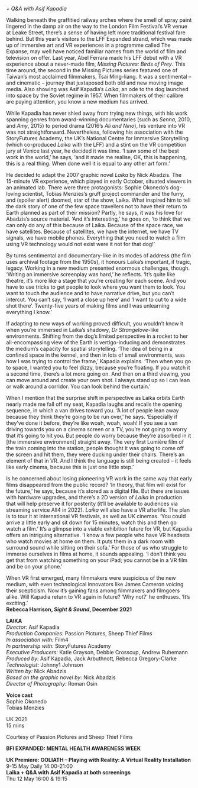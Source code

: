 
_+ Q&A with Asif Kapadia_

Walking beneath the graffitied railway arches where the smell of spray paint lingered in the damp air on the way to the London Film Festival’s VR venue at Leake Street, there’s a sense of having left more traditional festival fare behind. But this year’s visitors to the LFF Expanded strand, which was made up of immersive art and VR experiences in a programme called The Expanse, may well have noticed familiar names from the world of film and television on offer. Last year, Abel Ferrara made his LFF debut with a VR experience about a never-made film, _Missing Pictures: Birds of Prey_. This time around, the second in the Missing Pictures series featured one of Taiwan’s most acclaimed filmmakers, Tsai Ming-liang. It was a sentimental – and cinematic – journey that juxtaposed both old and new moving image media. Also showing was Asif Kapadia’s _Laika_, an ode to the dog launched into space by the Soviet regime in 1957. When filmmakers of their calibre are paying attention, you know a new medium has arrived.

While Kapadia has never shied away from trying new things, with his work spanning genres from award-winning documentaries (such as _Senna_, 2010, and _Amy_, 2015) to period drama (2016’s _Ali and Nino_), his venture into VR was not straightforward. Nevertheless, following his association with the StoryFutures Academy, the UK’s National Centre for Immersive Storytelling (which co-produced _Laika_ with the LFF) and a stint on the VR competition jury at Venice last year, he decided it was time. ‘I saw some of the best work in the world,’ he says, ‘and it made me realise, OK, this is happening, this is a real thing. When done well it is equal to any other art form.’

He decided to adapt the 2007 graphic novel _Laika_ by Nick Abadzis. The  
15-minute VR experience, which played in early October, situated viewers in an animated lab. There were three protagonists: Sophie Okonedo’s dog-loving scientist, Tobias Menzies’s gruff project commander and the furry, and (spoiler alert) doomed, star of the show, Laika. What inspired him to tell the dark story of one of the few space travellers not to have their return to Earth planned as part of their mission? Partly, he says, it was his love for Abadzis’s source material. ‘And it’s interesting,’ he goes on, ‘to think that we can only do any of this because of Laika. Because of the space race, we have satellites. Because of satellites, we have the internet, we have TV signals, we have mobile phones. Everything that you need to watch a film using VR technology would not exist were it not for that dog!’

By turns sentimental and documentary-like in its modes of address (the film uses archival footage from the 1950s), it honours Laika’s important, if tragic, legacy. Working in a new medium presented enormous challenges, though. ‘Writing an immersive screenplay was hard,’ he reflects. ‘It’s quite like theatre, it’s more like a stage that you’re creating for each scene. And you have to use tricks to get people to look where you want them to look. You want to touch the audience and to have narrative drive, but you can’t intercut. You can’t say, ‘I want a close up here’ and ‘I want to cut to a wide shot there’. Twenty-five years of making films and I was unlearning everything I know.’

If adapting to new ways of working proved difficult, you wouldn’t know it when you’re immersed in Laika’s shadowy, _Dr Strangelove_-like environments. Shifting from the dog’s limited perspective in a rocket to her all-encompassing view of the Earth is vertigo-inducing and demonstrates the medium’s capacity for spatial storytelling. ‘The idea of being in a confined space in the kennel, and then in lots of small environments, was how I was trying to control the frame,’ Kapadia explains. ‘Then when you go to space, I wanted you to feel dizzy, because you’re floating. If you watch it a second time, there’s a lot more going on. And then on a third viewing, you can move around and create your own shot. I always stand up so I can lean or walk around a corridor. You can look behind the curtain.’

When I mention that the surprise shift in perspective as Laika orbits Earth nearly made me fall off my seat, Kapadia laughs and recalls the opening sequence, in which a van drives toward you. ‘A lot of people lean away because they think they’re going to be run over,’ he says. ‘Especially if they’ve done it before, they’re like woah, woah, woah! If you see a van driving towards you on a cinema screen or a TV, you’re not going to worry that it’s going to hit you. But people do worry because they’re absorbed in it [the immersive environment] straight away. The very first Lumière film of the train coming into the station, people thought it was going to come off the screen and hit them, they were ducking under their chairs. There’s an element of that in VR. And I think the language is still being created – it feels like early cinema, because this is just one little step.’

Is he concerned about losing pioneering VR work in the same way that early films disappeared from the public record? ‘In theory, that film will exist for the future,’ he says, because it’s stored as a digital file. But there are issues with hardware upgrades, and there’s a 2D version of _Laika_ in production that will help preserve it for posterity (it’ll be available to audiences via streaming service All4 in 2022). _Laika_ will also have a VR afterlife. The plan is to tour it at international VR festivals, as well as UK cinemas. ‘You could arrive a little early and sit down for 15 minutes, watch this and then go watch a film.’ It’s a glimpse into a viable exhibition future for VR, but Kapadia offers an intriguing alternative. ‘I know a few people who have VR headsets who watch movies at home on them. It puts them in a dark room with surround sound while sitting on their sofa.’ For those of us who struggle to immerse ourselves in films at home, it sounds appealing. ‘I don’t think you get that from watching something on your iPad; you cannot be in a VR film and be on your phone.’

When VR first emerged, many filmmakers were suspicious of the new medium, with even technological innovators like James Cameron voicing their scepticism. Now it’s gaining fans among filmmakers and filmgoers alike. Will Kapadia return to VR again in future? ‘Why not?’ he enthuses. ‘It’s exciting.’<br>
**Rebecca Harrison, _Sight & Sound_, December 2021**<br>

**LAIKA**<br>
_Director:_ Asif Kapadia<br>
_Production Companies:_ Passion Pictures, Sheep Thief Films<br>
_In association with:_ Film4<br>
_In partnership with:_ StoryFutures Academy<br>
_Executive Producers:_ Katie Grayson, Debbie Crosscup, Andrew Ruhemann<br>
_Produced by:_ Asif Kapadia, Jack Arbuthnott,
Rebecca Gregory-Clarke<br>
_Technologist:_ Johnny1 Johnson<br>
_Written by:_ Nick Abadzis<br>
_Based on the graphic novel by:_ Nick Abadzis<br>
_Director of Photography:_ Roman Osin<br>

**Voice cast**<br>
Sophie Okonedo<br>
Tobias Menzies<br>

UK 2021<br>
15 mins<br>

Courtesy of Passion Pictures and Sheep Thief Films<br>

**BFI EXPANDED: MENTAL HEALTH AWARENESS WEEK**<br>

**UK Premiere: GOLIATH – Playing with Reality: A Virtual Reality Installation**<br>
9-15 May Daily 14:00-21:00<br>
**Laika + Q&A with Asif Kapadia at both screenings**<br>
Thu 12 May 16:00 & 19:15<br>
<!--stackedit_data:
eyJoaXN0b3J5IjpbLTM4OTcyNzkxMl19
-->